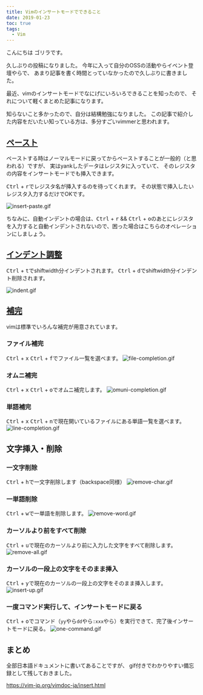 ```yaml
---
title: Vimのインサートモードでできること
date: 2019-01-23
toc: true
tags: 
  - Vim
---
```


こんにちは
ゴリラです。

久しぶりの投稿になりました。
今年に入って自分のOSSの活動やらイベント登壇やらで、
あまり記事を書く時間とっていなかったので久しぶりに書きました。

最近、vimのインサートモードでなにげにいろいろできることを知ったので、
それについて軽くまとめた記事になります。

知らないこと多かったので、自分は結構勉強になりました。
この記事で紹介した内容をだいたい知っている方は、多分すごいvimmerと思われます。

## [ペースト](https://vim-jp.org/vimdoc-ja/insert.html#i_CTRL-R)
ペーストする時はノーマルモードに戻ってからペーストすることが一般的（と思われる）ですが、
実はyankしたデータはレジスタに入っていて、
そのレジスタの内容をインサートモードでも挿入できます。

<kbd>Ctrl</kbd> + <kbd>r</kbd>でレジスタ名が挿入するのを待ってくれます。
その状態で挿入したいレジスタ入力するだけでOKです。

![insert-paste.gif](https://qiita-image-store.s3.amazonaws.com/0/66178/fcd22cb8-6811-ac14-6e20-6458172230e7.gif)

ちなみに、自動インデントの場合は、<kbd>Ctrl</kbd> + <kbd>r</kbd> && <kbd>Ctrl</kbd> + <kbd>o</kbd>のあとにレジスタを入力すると自動インデントされないので、困った場合はこちらのオペレーションにしましょう。

## [インデント調整](https://vim-jp.org/vimdoc-ja/insert.html#i_CTRL-T)
<kbd>Ctrl</kbd> + <kbd>t</kbd>でshiftwidth分インデントされます。
<kbd>Ctrl</kbd> + <kbd>d</kbd>でshiftwidth分インデント削除されます。

![indent.gif](https://qiita-image-store.s3.amazonaws.com/0/66178/2f58c1e1-5565-0857-eba3-8b5a4ecdd1b0.gif)

## [補完](https://vim-jp.org/vimdoc-ja/insert.html#ins-completion)
vimは標準でいろんな補完が用意されています。

### ファイル補完
<kbd>Ctrl</kbd> + <kbd>x</kbd> <kbd>Ctrl</kbd> + <kbd>f</kbd>でファイル一覧を選べます。
![file-completion.gif](https://qiita-image-store.s3.amazonaws.com/0/66178/39f5ade7-8e87-af57-ef13-9590574cd828.gif)

### オムニ補完
<kbd>Ctrl</kbd> + <kbd>x</kbd> <kbd>Ctrl</kbd> + <kbd>o</kbd>でオムニ補完します。
![omuni-completion.gif](https://qiita-image-store.s3.amazonaws.com/0/66178/d1e59ae6-71bb-1c7e-a5d7-b6e72928aaa0.gif)

### 単語補完
<kbd>Ctrl</kbd> + <kbd>x</kbd> <kbd>Ctrl</kbd> + <kbd>n</kbd>で現在開いているファイルにある単語一覧を選べます。
![line-completion.gif](https://qiita-image-store.s3.amazonaws.com/0/66178/1ee127fb-a311-00eb-a6d2-316510cc3796.gif)

## 文字挿入・削除
### 一文字削除
<kbd>Ctrl</kbd> + <kbd>h</kbd>で一文字削除します（backspace同様）
![remove-char.gif](https://qiita-image-store.s3.amazonaws.com/0/66178/1e7582d6-5e0b-355d-c614-be3c5bbdd988.gif)

### 一単語削除
<kbd>Ctrl</kbd> + <kbd>w</kbd>で一単語を削除します。
![remove-word.gif](https://qiita-image-store.s3.amazonaws.com/0/66178/16cb4bb6-7a51-9e19-2a5c-27d09ce586a7.gif)

### カーソルより前をすべて削除
<kbd>Ctrl</kbd> + <kbd>u</kbd>で現在のカーソルより前に入力した文字をすべて削除します。
![remove-all.gif](https://qiita-image-store.s3.amazonaws.com/0/66178/f79625d9-a47d-93b3-110f-495997e96776.gif)

### カーソルの一段上の文字をそのまま挿入
<kbd>Ctrl</kbd> + <kbd>y</kbd>で現在のカーソルの一段上の文字をそのまま挿入します。
![insert-up.gif](https://qiita-image-store.s3.amazonaws.com/0/66178/80bc5c0f-c302-d154-e367-ebc317de1888.gif)

### 一度コマンド実行して、インサートモードに戻る
<kbd>Ctrl</kbd> + <kbd>o</kbd>でコマンド（`yy`やら`dd`やら`:xxx`やら）を実行できて、完了後インサートモードに戻る。
![one-command.gif](https://qiita-image-store.s3.amazonaws.com/0/66178/c68379dd-5bc8-eaf4-8fd0-7b4db0c281f2.gif)

## まとめ
全部日本語ドキュメントに書いてあることですが、
gif付きでわかりやすい備忘録として残しておきました。

https://vim-jp.org/vimdoc-ja/insert.html
